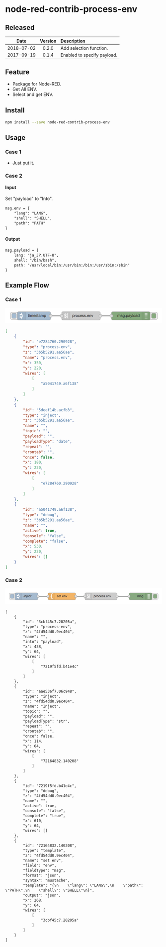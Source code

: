 # node-red-contrib-process-env

## Released

|Date|Version|Description|
|:--:|:-----:|:----------|
|2018-07-02|0.2.0|Add selection function.|
|2017-09-19|0.1.4|Enabled to specify payload.|

## Feature

- Package for Node-RED.
- Get All ENV.
- Select and get ENV.

## Install

```bash
npm install --save node-red-contrib-process-env
```

## Usage

### Case 1

- Just put it.

### Case 2

#### Input

Set "payload" to "Into".

```
msg.env = {
    "lang": "LANG",
    "shell": "SHELL",
    "path": "PATH"
}
```


#### Output

```
msg.payload = {
    lang: "ja_JP.UTF-8",
    shell: "/bin/bash",
    path: "/usr/local/bin:/usr/bin:/bin:/usr/sbin:/sbin"
}
```


## Example Flow

### Case 1

![Example Flow Case 1](https://raw.githubusercontent.com/high-u/node-red-contrib-process-env/master/screenshots/example-flow.png)

```json
[
    {
        "id": "e7284760.290928",
        "type": "process-env",
        "z": "3b5b5291.aa56ae",
        "name": "process.env",
        "x": 350,
        "y": 220,
        "wires": [
            [
                "a5041749.a6f138"
            ]
        ]
    },
    {
        "id": "5deef14b.acfb3",
        "type": "inject",
        "z": "3b5b5291.aa56ae",
        "name": "",
        "topic": "",
        "payload": "",
        "payloadType": "date",
        "repeat": "",
        "crontab": "",
        "once": false,
        "x": 180,
        "y": 220,
        "wires": [
            [
                "e7284760.290928"
            ]
        ]
    },
    {
        "id": "a5041749.a6f138",
        "type": "debug",
        "z": "3b5b5291.aa56ae",
        "name": "",
        "active": true,
        "console": "false",
        "complete": "false",
        "x": 530,
        "y": 220,
        "wires": []
    }
]
```

### Case 2

![Example Flow Case 2](https://raw.githubusercontent.com/high-u/node-red-contrib-process-env/master/screenshots/example-flow2.png)

```
[
    {
        "id": "3cbf45c7.20205a",
        "type": "process-env",
        "z": "4fd54dd0.9ec404",
        "name": "",
        "into": "payload",
        "x": 438,
        "y": 64,
        "wires": [
            [
                "7219f5fd.b41e4c"
            ]
        ]
    },
    {
        "id": "aae536f7.06c948",
        "type": "inject",
        "z": "4fd54dd0.9ec404",
        "name": "Inject",
        "topic": "",
        "payload": "",
        "payloadType": "str",
        "repeat": "",
        "crontab": "",
        "once": false,
        "x": 114,
        "y": 64,
        "wires": [
            [
                "72164832.140208"
            ]
        ]
    },
    {
        "id": "7219f5fd.b41e4c",
        "type": "debug",
        "z": "4fd54dd0.9ec404",
        "name": "",
        "active": true,
        "console": "false",
        "complete": "true",
        "x": 610,
        "y": 64,
        "wires": []
    },
    {
        "id": "72164832.140208",
        "type": "template",
        "z": "4fd54dd0.9ec404",
        "name": "set env",
        "field": "env",
        "fieldType": "msg",
        "format": "json",
        "syntax": "mustache",
        "template": "{\n    \"lang\": \"LANG\",\n    \"path\": \"PATH\",\n    \"shell\": \"SHELL\"\n}",
        "output": "json",
        "x": 268,
        "y": 64,
        "wires": [
            [
                "3cbf45c7.20205a"
            ]
        ]
    }
]
```
